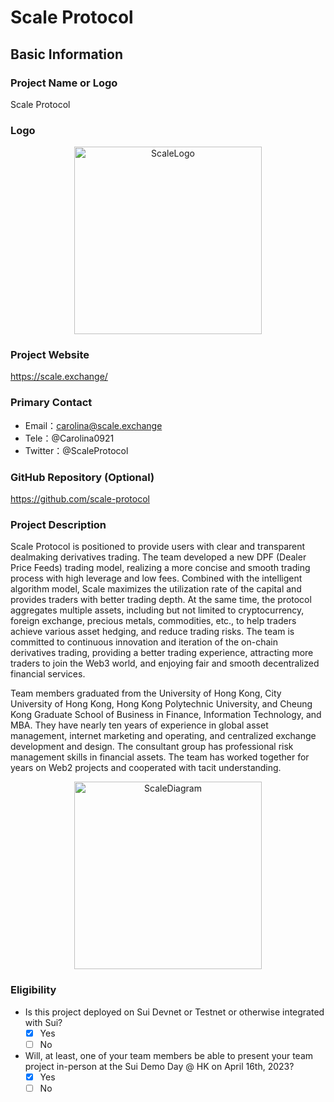# Scale Protocol

## Basic Information

### Project Name or Logo
Scale Protocol
### Logo

<p align="center">
    <img src="../ScaleLOGO.jpeg" alt="ScaleLogo" width="300">
</p>


### Project Website
https://scale.exchange/

### Primary Contact
- Email：carolina@scale.exchange
- Tele：@Carolina0921
- Twitter：@ScaleProtocol

### GitHub Repository (Optional)
https://github.com/scale-protocol

### Project Description
Scale Protocol is positioned to provide users with clear and transparent dealmaking derivatives trading. The team developed a new DPF (Dealer Price Feeds) trading model, realizing a more concise and smooth trading process with high leverage and low fees. Combined with the intelligent algorithm model, Scale maximizes the utilization rate of the capital and provides traders with better trading depth. At the same time, the protocol aggregates multiple assets, including but not limited to cryptocurrency, foreign exchange, precious metals, commodities, etc., to help traders achieve various asset hedging, and reduce trading risks. The team is committed to continuous innovation and iteration of the on-chain derivatives trading, providing a better trading experience, attracting more traders to join the Web3 world, and enjoying fair and smooth decentralized financial services.

Team members graduated from the University of Hong Kong, City University of Hong Kong, Hong Kong Polytechnic University, and Cheung Kong Graduate School of Business in Finance, Information Technology, and MBA. They have nearly ten years of experience in global asset management, internet marketing and operating, and centralized exchange development and design. The consultant group has professional risk management skills in financial assets. The team has worked together for years on Web2 projects and cooperated with tacit understanding.

<p align="center">
    <img src="../DPF.jpeg" alt="ScaleDiagram" width="300">
</p>


### Eligibility

- Is this project deployed on Sui Devnet or Testnet or otherwise integrated with Sui?
    - [x] Yes
    - [ ] No
- Will, at least, one of your team members be able to present your team project in-person at the Sui Demo Day @ HK on April 16th, 2023?
    - [x] Yes
    - [ ] No
